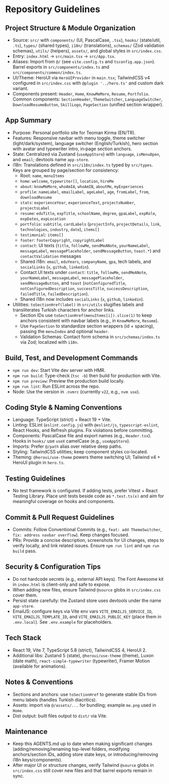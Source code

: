# Repository Guidelines

## Project Structure & Module Organization
- Source: `src/` with `components/` (UI, PascalCase, `.tsx`), `hooks/` (state/util, `.ts`), `types/` (shared types), `i18n/` (translations), `schemas/` (Zod validation schemas), `utils/` (helpers), `assets/`, and global styles in `src/index.css`.
- Entry: `index.html` -> `src/main.tsx` -> `src/App.tsx`.
- Aliases: Import from `@/` (see `vite.config.ts` and `tsconfig.app.json`). Barrel exports in `src/components/index.ts` and `src/components/common/index.ts`.
- UI/Theme: HeroUI via `HeroUIProvider` in `main.tsx`; TailwindCSS v4 configured in `src/index.css` with `@plugin '../hero.ts'` and custom dark variant.
- Components present: `Header`, `Home`, `KnowMeMore`, `Resume`, `Portfolio`. Common components: `SectionHeader`, `ThemeSwitcher`, `LanguageSwitcher`, `DownloadResumeButton`, `SkillLogo`, `PageSection` (unified section wrapper).
  

## App Summary
- Purpose: Personal portfolio site for Teoman Kirma (EN/TR).
- Features: Responsive navbar with menu toggle, theme switcher (light/dark/system), language switcher (English/Turkish), hero section with avatar and typewriter intro, in‑page section anchors.
- State: Centralized via Zustand (`useAppStore`) with `language`, `isMenuOpen`, and `email`; devtools name `app-store`.
- i18n: Translations defined in `src/i18n/index.ts` typed by `src/types`. Keys are grouped by page/section for consistency:
  - Root: `name`, `menuItems`
  - `home`: `welcome`, `typewriter[]`, `location`, `hireMe`
  - `about`: `knowMeMore`, `whoAmIA`, `whoAmIB`, `aboutMe`, `myExperiences`
  - `profile`: `nameLabel`, `emailLabel`, `ageLabel`, `age`, `fromLabel`, `from`, `downloadResume`
  - `stats`: `experienceYear`, `experienceText`, `projectsNumber`, `projectsLabel`
  - `resume`: `eduTitle`, `expTitle`, `schoolName`, `degree`, `gpaLabel`, `expRole`, `expDates`, `expLocation`
  - `portfolio`: `subtitle`, `cardLabels` (`projectInfo`, `projectDetails`, `link`, `technologies`, `industry`, `date`), `items[]`
  - `testimonial`: `items[]`
  - `footer`: `footerCopyright`, `copyrightLabel`
  - `contact`: UI texts (`title`, `followMe`, `sendMeANote`, `yourNameLabel`, `messageLabel`, `messagePlaceholder`, `sendMessageButton`, `toast.*`) and `contactValidation` messages
  - Shared i18n: `email`, `eduYears`, `companyName`, `gpa`, tech labels, and `socialLinks` (`x`, `github`, `linkedin`).
  - Contact UI texts under `contact`: `title`, `followMe`, `sendMeANote`, `yourNameLabel`, `messageLabel`, `messagePlaceholder`, `sendMessageButton`, and `toast` (`notConfiguredTitle`, `notConfiguredDescription`, `successTitle`, `successDescription`, `failedTitle`, `failedDescription`).
  - Shared i18n now includes `socialLinks` (`x`, `github`, `linkedin`).
- Utilities: `toSectionHref(label)` in `src/utils` slugifies labels and transliterates Turkish characters for anchor links.
  - Section IDs use `toSectionHref(menuItems[i]).slice(1)` to keep anchors consistent with navbar labels (e.g., in `KnowMeMore`, `Resume`).
  - Use `PageSection` to standardize section wrappers (id + spacing), passing the `menuIndex` and optional `header`.
  - Validation Schemas: Contact form schema in `src/schemas/index.ts` via Zod; localized with `i18n`.

## Build, Test, and Development Commands
- `npm run dev`: Start Vite dev server with HMR.
- `npm run build`: Type-check (`tsc -b`) then build for production with Vite.
- `npm run preview`: Preview the production build locally.
- `npm run lint`: Run ESLint across the repo.
- Node: Use the version in `.nvmrc` (currently `v22`, e.g., `nvm use`).

## Coding Style & Naming Conventions
- Language: TypeScript (strict) + React 19 + Vite.
- Linting: ESLint (`eslint.config.js`) with `@eslint/js`, `typescript-eslint`, React Hooks, and Refresh plugins. Fix violations before committing.
- Components: PascalCase file and export names (e.g., `Header.tsx`). Hooks in `hooks/` use `useX` camelCase (e.g., `useAppStore`).
- Imports: Prefer `@/path` alias over relative deep paths.
- Styling: TailwindCSS utilities; keep component styles co-located.
- Theming: `@heroui/use-theme` powers theme switching UI; Tailwind v4 + HeroUI plugin in `hero.ts`.

## Testing Guidelines
- No test framework is configured. If adding tests, prefer Vitest + React Testing Library. Place unit tests beside code as `*.test.ts(x)` and aim for meaningful coverage on hooks and components.

## Commit & Pull Request Guidelines
- Commits: Follow Conventional Commits (e.g., `feat: add ThemeSwitcher`, `fix: address navbar overflow`). Keep changes focused.
- PRs: Provide a concise description, screenshots for UI changes, steps to verify locally, and link related issues. Ensure `npm run lint` and `npm run build` pass.

## Security & Configuration Tips
- Do not hardcode secrets (e.g., external API keys). The Font Awesome kit in `index.html` is client-only and safe to expose.
- When adding new files, ensure Tailwind `@source` globs in `src/index.css` cover them.
- Persist state carefully: the Zustand store uses devtools under the name `app-store`.
 - EmailJS: configure keys via Vite env vars `VITE_EMAILJS_SERVICE_ID`, `VITE_EMAILJS_TEMPLATE_ID`, and `VITE_EMAILJS_PUBLIC_KEY` (place them in `.env.local`). See `.env.example` for placeholders.

## Tech Stack
- React 19, Vite 7, TypeScript 5.8 (strict), TailwindCSS 4, HeroUI 2.
- Additional libs: Zustand 5 (state), `@heroui/use-theme` (theme), Luxon (date math), `react-simple-typewriter` (typewriter), Framer Motion (available for animations).

## Notes & Conventions
- Sections and anchors: use `toSectionHref` to generate stable IDs from menu labels (handles Turkish diacritics).
- Assets: import via `@/assets/...` for bundling; example `me.png` used in `Home`.
- Dist output: built files output to `dist/` via Vite.

## Maintenance
- Keep this AGENTS.md up to date when making significant changes (adding/removing/renaming top-level folders, modifying anchors/section IDs, adding store state keys, or introducing/removing i18n keys/components).
- After major UI or structure changes, verify Tailwind `@source` globs in `src/index.css` still cover new files and that barrel exports remain in sync.
